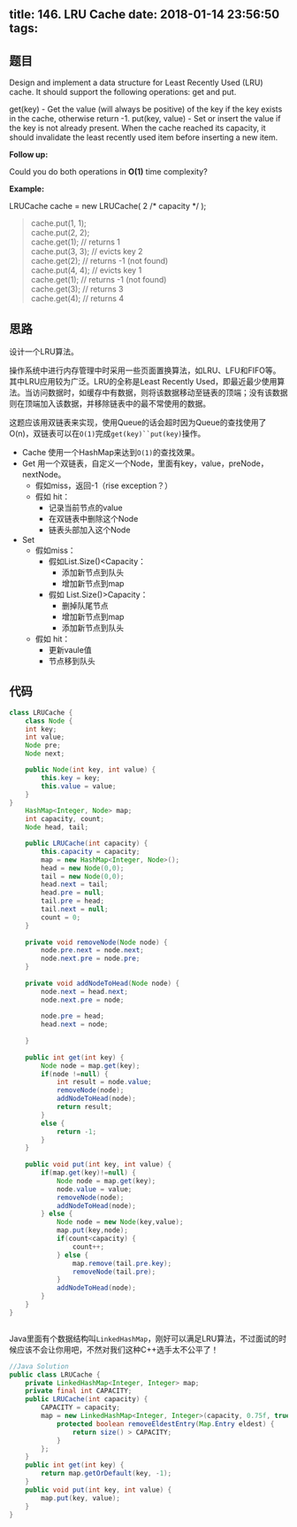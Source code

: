 title: 146. LRU Cache
date: 2018-01-14 23:56:50
tags:
---

## 题目

Design and implement a data structure for Least Recently Used (LRU) cache. It should support the following operations: get and put.

get(key) - Get the value (will always be positive) of the key if the key exists in the cache, otherwise return -1.
put(key, value) - Set or insert the value if the key is not already present. When the cache reached its capacity, it should invalidate the least recently used item before inserting a new item.

**Follow up:**

Could you do both operations in **O(1)** time complexity?

**Example:**

LRUCache cache = new LRUCache( 2 /* capacity */ );

> cache.put(1, 1);   
> cache.put(2, 2);    
> cache.get(1);       // returns 1   
> cache.put(3, 3);    // evicts key 2   
> cache.get(2);       // returns -1 (not found)    
> cache.put(4, 4);    // evicts key 1   
> cache.get(1);       // returns -1 (not found)   
> cache.get(3);       // returns 3   
> cache.get(4);       // returns 4  

<!--more-->

## 思路

设计一个LRU算法。

操作系统中进行内存管理中时采用一些页面置换算法，如LRU、LFU和FIFO等。其中LRU应用较为广泛。LRU的全称是Least Recently Used，即最近最少使用算法。当访问数据时，如缓存中有数据，则将该数据移动至链表的顶端；没有该数据则在顶端加入该数据，并移除链表中的最不常使用的数据。

这题应该用双链表来实现，使用Queue的话会超时因为Queue的查找使用了O(n)，双链表可以在`O(1)`完成`get(key)``put(key)`操作。

* Cache 使用一个HashMap来达到`O(1)`的查找效果。
* Get 用一个双链表，自定义一个Node，里面有key，value，preNode，nextNode。
	* 假如miss，返回-1（rise exception？）
	* 假如 hit：
		* 记录当前节点的value
		* 在双链表中删除这个Node
		* 链表头部加入这个Node
* Set
	* 假如miss：
		* 假如List.Size()<Capacity：
			* 添加新节点到队头
			* 增加新节点到map
		* 假如 List.Size()>Capacity：
			* 删掉队尾节点
			* 增加新节点到map
			* 添加新节点到队头
	* 假如 hit：
		* 更新vaule值
		* 节点移到队头






## 代码

```java
class LRUCache {
    class Node {
    int key;
    int value;
    Node pre;
    Node next;

    public Node(int key, int value) {
        this.key = key;
        this.value = value;
    }
}
    HashMap<Integer, Node> map;
    int capacity, count;
    Node head, tail;

    public LRUCache(int capacity) {
        this.capacity = capacity;
        map = new HashMap<Integer, Node>();
        head = new Node(0,0);
        tail = new Node(0,0);
        head.next = tail;
        head.pre = null;
        tail.pre = head;
        tail.next = null;
        count = 0;
    }
    
    private void removeNode(Node node) {
        node.pre.next = node.next;
        node.next.pre = node.pre;
    }
    
    private void addNodeToHead(Node node) {
        node.next = head.next;
        node.next.pre = node;
        
        node.pre = head;
        head.next = node;
   
    }
    
    public int get(int key) {
        Node node = map.get(key);
        if(node !=null) {
            int result = node.value;
            removeNode(node);
            addNodeToHead(node);
            return result;
        }
        else {
            return -1;
        }
    }
    
    public void put(int key, int value) {
        if(map.get(key)!=null) {
            Node node = map.get(key);
            node.value = value;
            removeNode(node);
            addNodeToHead(node);
        } else {
            Node node = new Node(key,value);
            map.put(key,node);
            if(count<capacity) {
                count++;
            } else {
                map.remove(tail.pre.key);
                removeNode(tail.pre);
            }
            addNodeToHead(node);
        }
    }
}
```


```c++
```


Java里面有个数据结构叫`LinkedHashMap`，刚好可以满足LRU算法，不过面试的时候应该不会让你用吧，不然对我们这种C++选手太不公平了！

```java
//Java Solution
public class LRUCache {
    private LinkedHashMap<Integer, Integer> map;
    private final int CAPACITY;
    public LRUCache(int capacity) {
        CAPACITY = capacity;
        map = new LinkedHashMap<Integer, Integer>(capacity, 0.75f, true){
            protected boolean removeEldestEntry(Map.Entry eldest) {
                return size() > CAPACITY;
            }
        };
    }
    public int get(int key) {
        return map.getOrDefault(key, -1);
    }
    public void put(int key, int value) {
        map.put(key, value);
    }
}
```